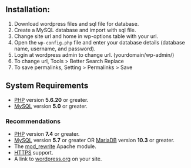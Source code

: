 

## Installation: 

1. Download wordpress files and sql file for database.
2. Create a MySQL database and import with sql file.
3. Change site url and home in wp-options table with your url.
4. Open the `wp-config.php` file and enter your database details (database name, username, and password).
5. Login at wordpress admin to change url. (yourdomain/wp-admin/)
6. To change url, Tools > Better Search Replace
7. To save permalinks, Setting > Permalinks > Save 


## System Requirements

- [PHP](https://secure.php.net/) version **5.6.20** or greater.
- [MySQL](https://www.mysql.com/) version **5.0** or greater.

### Recommendations

- [PHP](https://secure.php.net/) version **7.4** or greater.
- [MySQL](https://www.mysql.com/) version **5.7** or greater OR [MariaDB](https://mariadb.org/) version **10.3** or greater.
- The [mod_rewrite](https://httpd.apache.org/docs/2.2/mod/mod_rewrite.html) Apache module.
- [HTTPS](https://wordpress.org/news/2016/12/moving-toward-ssl/) support.
- A link to [wordpress.org](https://wordpress.org/) on your site.



